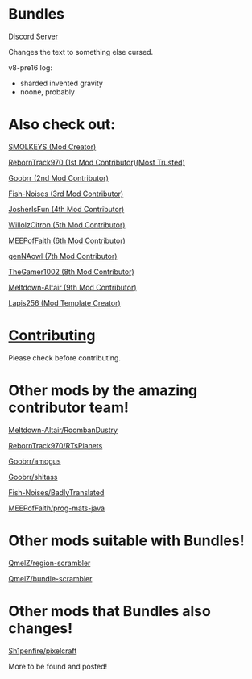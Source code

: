 # Bundles


[Discord Server](https://discord.gg/9M2VRAVGz8) 

Changes the text to something else cursed.

v8-pre16 log:
- sharded invented gravity
- noone, probably


# Also check out: 

[SMOLKEYS (Mod Creator)](https://github.com/SMOLKEYS)

[RebornTrack970 (1st Mod Contributor)(Most Trusted)](https://github.com/RebornTrack970)

[Goobrr (2nd Mod Contributor)](https://github.com/Goobrr)

[Fish-Noises (3rd Mod Contributor)](https://github.com/Fish-Noises)

[JosherIsFun (4th Mod Contributor)](https://github.com/JosherIsFun)

[WilloIzCitron (5th Mod Contributor)](https://github.com/WilloIzCitron)

[MEEPofFaith (6th Mod Contributor)](https://github.com/MEEPofFaith)

[genNAowl (7th Mod Contributor)](https://github.com/genNAowl)

[TheGamer1002 (8th Mod Contributor)](https://github.com/TheGamer1002)

[Meltdown-Altair (9th Mod Contributor)](https://github.com/Meltdown-Altair)

[Lapis256 (Mod Template Creator)](https://github.com/Lapis256)


#  [Contributing](https://github.com/SMOLKEYS/bundles/blob/master/CONTRIBUTING.md)

Please check before contributing.


# Other mods by the amazing contributor team!

[Meltdown-Altair/RoombanDustry](https://github.com/Meltdown-Altair/RoombanDustry)

[RebornTrack970/RTsPlanets](https://github.com/RebornTrack970/RTsPlanets)

[Goobrr/amogus](https://github.com/Goobrr/amogus)

[Goobrr/shitass](https://github.com/Goobrr/shitass)

[Fish-Noises/BadlyTranslated](https://github.com/Fish-Noises/BadlyTranslated)

[MEEPofFaith/prog-mats-java](https://github.com/MEEPofFaith/prog-mats-java)

# Other mods suitable with Bundles!

[QmelZ/region-scrambler](https://github.com/QmelZ/region-scrambler)

[QmelZ/bundle-scrambler](https://github.com/QmelZ/bundle-scrambler)

# Other mods that Bundles also changes!

[Sh1penfire/pixelcraft](https://github.com/Sh1penfire/pixelcraft)

More to be found and posted!
